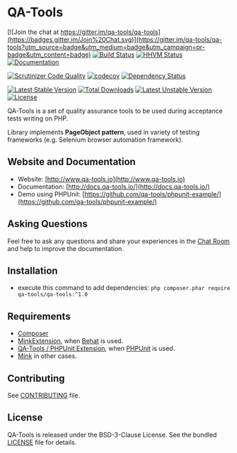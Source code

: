 # QA-Tools

[![Join the chat at https://gitter.im/qa-tools/qa-tools](https://badges.gitter.im/Join%20Chat.svg)](https://gitter.im/qa-tools/qa-tools?utm_source=badge&utm_medium=badge&utm_campaign=pr-badge&utm_content=badge)
[![Build Status](https://travis-ci.org/qa-tools/qa-tools.svg?branch=master)](https://travis-ci.org/qa-tools/qa-tools)
[![HHVM Status](http://hhvm.h4cc.de/badge/qa-tools/qa-tools.svg?style=flat)](http://hhvm.h4cc.de/package/qa-tools/qa-tools)
[![Documentation](https://readthedocs.org/projects/qa-tools/badge/?version=latest)](http://docs.qa-tools.io/en/latest/)

[![Scrutinizer Code Quality](https://scrutinizer-ci.com/g/qa-tools/qa-tools/badges/quality-score.png?b=master)](https://scrutinizer-ci.com/g/qa-tools/qa-tools/?branch=master)
[![codecov](https://codecov.io/gh/qa-tools/qa-tools/branch/develop/graph/badge.svg)](https://codecov.io/gh/qa-tools/qa-tools)
[![Dependency Status](https://www.versioneye.com/user/projects/53e1e5d1ebe4a1b38d00000a/badge.svg?style=flat)](https://www.versioneye.com/user/projects/53e1e5d1ebe4a1b38d00000a)

[![Latest Stable Version](https://poser.pugx.org/qa-tools/qa-tools/v/stable.png)](https://packagist.org/packages/qa-tools/qa-tools)
[![Total Downloads](https://poser.pugx.org/qa-tools/qa-tools/downloads.png)](https://packagist.org/packages/qa-tools/qa-tools)
[![Latest Unstable Version](https://poser.pugx.org/qa-tools/qa-tools/v/unstable.svg)](https://packagist.org/packages/qa-tools/qa-tools)
[![License](https://poser.pugx.org/qa-tools/qa-tools/license.svg)](https://packagist.org/packages/qa-tools/qa-tools)

QA-Tools is a set of quality assurance tools to be used during acceptance tests writing on PHP.

Library implements __PageObject pattern__, used in variety of testing frameworks (e.g. Selenium browser automation framework).

## Website and Documentation

* Website: [http://www.qa-tools.io](http://www.qa-tools.io)
* Documentation: [http://docs.qa-tools.io/](http://docs.qa-tools.io/)
* Demo using PHPUnit: [https://github.com/qa-tools/phpunit-example/](https://github.com/qa-tools/phpunit-example/)

## Asking Questions

Feel free to ask any questions and share your experiences in the [Chat Room](https://gitter.im/qa-tools/qa-tools) and help to improve the documentation.

## Installation

* execute this command to add dependencies: `php composer.phar require qa-tools/qa-tools:^1.0`

## Requirements

* [Composer](https://getcomposer.org/download/)
* [MinkExtension](https://github.com/Behat/MinkExtension), when [Behat](https://github.com/Behat/Behat) is used.
* [QA-Tools / PHPUnit Extension](https://github.com/qa-tools/phpunit-extension), when [PHPUnit](https://github.com/sebastianbergmann/phpunit) is used.
* [Mink](https://github.com/minkphp/Mink) in other cases.

## Contributing

See [CONTRIBUTING](CONTRIBUTING.md) file.

## License

QA-Tools is released under the BSD-3-Clause License. See the bundled [LICENSE](LICENSE) file for details.
